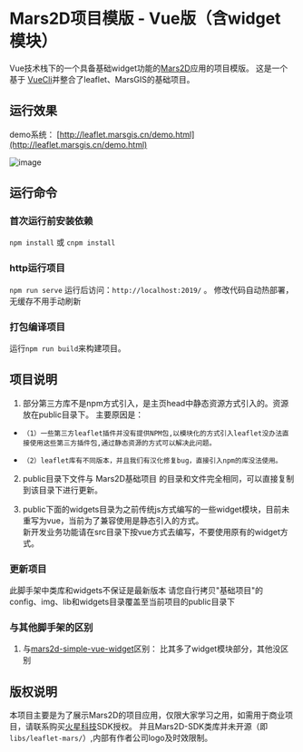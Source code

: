 # Mars2D项目模版 - Vue版（含widget模块）
 Vue技术栈下的一个具备基础widget功能的[Mars2D](http://leaflet.marsgis.cn)应用的项目模版。
 这是一个基于 [VueCli](https://cli.vuejs.org/config/)并整合了leaflet、MarsGIS的基础项目。

 
## 运行效果
 demo系统： [http://leaflet.marsgis.cn/demo.html](http://leaflet.marsgis.cn/demo.html)

 ![image](http://leaflet.marsgis.cn/docs/img/project/1.jpg)
 
 
## 运行命令
 
### 首次运行前安装依赖
 `npm install` 或 `cnpm install`
 
### http运行项目
 `npm run serve`  运行后访问：`http://localhost:2019/`  。 修改代码自动热部署，无缓存不用手动刷新

### 打包编译项目
 运行`npm run build`来构建项目。 


## 项目说明
1. 部分第三方库不是npm方式引入，是主页head中静态资源方式引入的。资源放在public目录下。
 主要原因是：
*     （1）一些第三方leaflet插件并没有提供NPM包,以模块化的方式引入leaflet没办法直接使用这些第三方插件包,通过静态资源的方式可以解决此问题。
*     （2）leaflet库有不同版本，并且我们有汉化修复bug，直接引入npm的库没法使用。
2. public目录下文件与 Mars2D基础项目 的目录和文件完全相同，可以直接复制到该目录下进行更新。

3. public下面的widgets目录为之前传统js方式编写的一些widget模块，目前未重写为vue，当前为了兼容使用是静态引入的方式。  
  新开发业务功能请在src目录下按vue方式去编写，不要使用原有的widget方式。
 
 
### 更新项目
 此脚手架中类库和widgets不保证是最新版本
 请您自行拷贝"基础项目"的 config、img、lib和widgets目录覆盖至当前项目的public目录下

### 与其他脚手架的区别
1. 与[mars2d-simple-vue-widget](https://github.com/marsgis/mars2d-simple-vue-widget)区别：
  比其多了widget模块部分，其他没区别

 
## 版权说明
 本项目主要是为了展示Mars2D的项目应用，仅限大家学习之用，如需用于商业项目，请联系购买[火星科技](http://leaflet.marsgis.cn)SDK授权。
 并且Mars2D-SDK类库并未开源（即`libs/leaflet-mars/`）,内部有作者公司logo及时效限制。